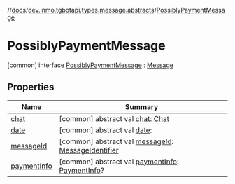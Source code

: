 //[docs](../../../index.md)/[dev.inmo.tgbotapi.types.message.abstracts](../index.md)/[PossiblyPaymentMessage](index.md)



# PossiblyPaymentMessage  
 [common] interface [PossiblyPaymentMessage](index.md) : [Message](../-message/index.md)   


## Properties  
  
|  Name |  Summary | 
|---|---|
| <a name="dev.inmo.tgbotapi.types.message.abstracts/PossiblyPaymentMessage/chat/#/PointingToDeclaration/"></a>[chat](index.md#%5Bdev.inmo.tgbotapi.types.message.abstracts%2FPossiblyPaymentMessage%2Fchat%2F%23%2FPointingToDeclaration%2F%5D%2FProperties%2F625018081)| <a name="dev.inmo.tgbotapi.types.message.abstracts/PossiblyPaymentMessage/chat/#/PointingToDeclaration/"></a> [common] abstract val [chat](index.md#%5Bdev.inmo.tgbotapi.types.message.abstracts%2FPossiblyPaymentMessage%2Fchat%2F%23%2FPointingToDeclaration%2F%5D%2FProperties%2F625018081): [Chat](../../dev.inmo.tgbotapi.types.chat.abstracts/-chat/index.md)   <br>|
| <a name="dev.inmo.tgbotapi.types.message.abstracts/PossiblyPaymentMessage/date/#/PointingToDeclaration/"></a>[date](index.md#%5Bdev.inmo.tgbotapi.types.message.abstracts%2FPossiblyPaymentMessage%2Fdate%2F%23%2FPointingToDeclaration%2F%5D%2FProperties%2F625018081)| <a name="dev.inmo.tgbotapi.types.message.abstracts/PossiblyPaymentMessage/date/#/PointingToDeclaration/"></a> [common] abstract val [date](index.md#%5Bdev.inmo.tgbotapi.types.message.abstracts%2FPossiblyPaymentMessage%2Fdate%2F%23%2FPointingToDeclaration%2F%5D%2FProperties%2F625018081):    <br>|
| <a name="dev.inmo.tgbotapi.types.message.abstracts/PossiblyPaymentMessage/messageId/#/PointingToDeclaration/"></a>[messageId](index.md#%5Bdev.inmo.tgbotapi.types.message.abstracts%2FPossiblyPaymentMessage%2FmessageId%2F%23%2FPointingToDeclaration%2F%5D%2FProperties%2F625018081)| <a name="dev.inmo.tgbotapi.types.message.abstracts/PossiblyPaymentMessage/messageId/#/PointingToDeclaration/"></a> [common] abstract val [messageId](index.md#%5Bdev.inmo.tgbotapi.types.message.abstracts%2FPossiblyPaymentMessage%2FmessageId%2F%23%2FPointingToDeclaration%2F%5D%2FProperties%2F625018081): [MessageIdentifier](../../dev.inmo.tgbotapi.types/index.md#%5Bdev.inmo.tgbotapi.types%2FMessageIdentifier%2F%2F%2FPointingToDeclaration%2F%5D%2FClasslikes%2F625018081)   <br>|
| <a name="dev.inmo.tgbotapi.types.message.abstracts/PossiblyPaymentMessage/paymentInfo/#/PointingToDeclaration/"></a>[paymentInfo](payment-info.md)| <a name="dev.inmo.tgbotapi.types.message.abstracts/PossiblyPaymentMessage/paymentInfo/#/PointingToDeclaration/"></a> [common] abstract val [paymentInfo](payment-info.md): [PaymentInfo](../../dev.inmo.tgbotapi.types.message.payments.abstracts/-payment-info/index.md)?   <br>|

